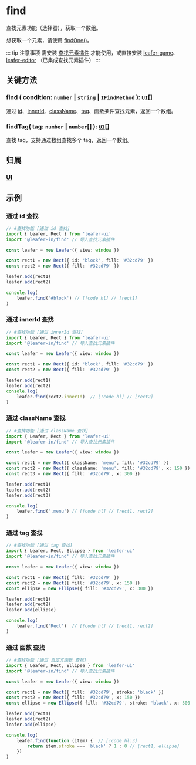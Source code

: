 # find

查找元素功能（选择器），获取一个数组。

想获取一个元素，请使用 [findOne()](./findOne.md)。

::: tip 注意事项
需安装 [查找元素插件](/plugin/in/find/index.md) 才能使用，或直接安装 [leafer-game](/guide/install/game/start.md)、 [leafer-editor](/guide/install/editor/start.md) （已集成查找元素插件）
:::

## 关键方法

### find ( condition: `number` | `string` | `IFindMethod` ): [`UI`](/reference/display/UI.md)[]

通过 [id](/reference/property/id.md)、[innerId](/reference/property/innerId.md)、[className](/reference/property/className.md)、[tag](/reference/property/tag.md)、函数条件查找元素，返回一个数组。

### findTag( tag: `number` | `number`[] ): [`UI`](/reference/display/UI.md)[]

查找 tag，支持通过数组查找多个 tag，返回一个数组。

## 归属

### [UI](/reference/display/UI.md)

## 示例

### 通过 id 查找

```ts
// #查找功能 [通过 id 查找]
import { Leafer, Rect } from 'leafer-ui'
import '@leafer-in/find' // 导入查找元素插件

const leafer = new Leafer({ view: window })

const rect1 = new Rect({ id: 'block', fill: '#32cd79' })
const rect2 = new Rect({ fill: '#32cd79' })

leafer.add(rect1)
leafer.add(rect2)

console.log(
    leafer.find('#block') // [!code hl] // [rect1]
)
```

### 通过 innerId 查找

```ts
// #查找功能 [通过 innerId 查找]
import { Leafer, Rect } from 'leafer-ui'
import '@leafer-in/find' // 导入查找元素插件

const leafer = new Leafer({ view: window })

const rect1 = new Rect({ id: 'block', fill: '#32cd79' })
const rect2 = new Rect({ fill: '#32cd79' })

leafer.add(rect1)
leafer.add(rect2)
console.log(
    leafer.find(rect2.innerId)  // [!code hl] // [rect2]
)
```

### 通过 className 查找

```ts
// #查找功能 [通过 className 查找]
import { Leafer, Rect } from 'leafer-ui'
import '@leafer-in/find' // 导入查找元素插件

const leafer = new Leafer({ view: window })

const rect1 = new Rect({ className: 'menu', fill: '#32cd79' })
const rect2 = new Rect({ className: 'menu', fill: '#32cd79', x: 150 })
const rect3 = new Rect({ fill: '#32cd79', x: 300 })

leafer.add(rect1)
leafer.add(rect2)
leafer.add(rect3)

console.log(
    leafer.find('.menu') // [!code hl] // [rect1, rect2]
) 
```

### 通过 tag 查找

```ts
// #查找功能 [通过 tag 查找]
import { Leafer, Rect, Ellipse } from 'leafer-ui'
import '@leafer-in/find' // 导入查找元素插件

const leafer = new Leafer({ view: window })

const rect1 = new Rect({ fill: '#32cd79' })
const rect2 = new Rect({ fill: '#32cd79', x: 150 })
const ellipse = new Ellipse({ fill: '#32cd79', x: 300 })

leafer.add(rect1)
leafer.add(rect2)
leafer.add(ellipse)

console.log(
    leafer.find('Rect')  // [!code hl] // [rect1, rect2]
)
```

### 通过 函数 查找

```ts
// #查找功能 [通过 自定义函数 查找]
import { Leafer, Rect, Ellipse } from 'leafer-ui'
import '@leafer-in/find' // 导入查找元素插件

const leafer = new Leafer({ view: window })

const rect1 = new Rect({ fill: '#32cd79', stroke: 'black' })
const rect2 = new Rect({ fill: '#32cd79', x: 150 })
const ellipse = new Ellipse({ fill: '#32cd79', stroke: 'black', x: 300 })

leafer.add(rect1)
leafer.add(rect2)
leafer.add(ellipse)

console.log(
    leafer.find(function (item) {  // [!code hl:3] 
        return item.stroke === 'black' ? 1 : 0 // [rect1, ellipse]
    })
)
```
